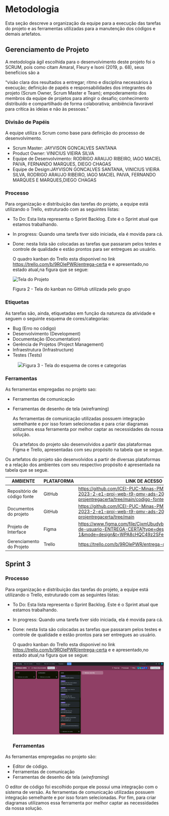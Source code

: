 
# Metodologia

Esta seção descreve a organização da equipe para a execução das tarefas do projeto e as ferramentas utilizadas para a manutenção dos códigos e demais artefatos.


## Gerenciamento de Projeto
A metodologia ágil escolhida para o desenvolvimento deste projeto foi o SCRUM, pois como citam Amaral, Fleury e Isoni (2019, p. 68), seus benefícios são a

“visão clara dos resultados a entregar; ritmo e disciplina necessários à execução; definição de papéis e responsabilidades dos integrantes do projeto (Scrum Owner, Scrum Master e Team); empoderamento dos membros da equipe de projetos para atingir o desafio; conhecimento distribuído e compartilhado de forma colaborativa; ambiência favorável para crítica às ideias e não às pessoas.”

### Divisão de Papéis

A equipe utiliza o Scrum como base para definição do processo de desenvolvimento.
- Scrum Master: JAYVISON GONCALVES SANTANA
- Product Owner: VINICIUS VIEIRA SILVA
- Equipe de Desenvolvimento: RODRIGO ARAUJO RIBEIRO, IAGO MACIEL PAIVA, FERNANDO MARQUES, DIEGO CHAGAS
- Equipe de Design:JAYVISON GONCALVES SANTANA, VINICIUS VIEIRA SILVA, RODRIGO ARAUJO RIBEIRO, IAGO MACIEL PAIVA, FERNANDO MARQUES E MARQUES,DIEGO CHAGAS 


### Processo

Para organização e distribuição das tarefas do projeto, a equipe está utilizando o Trello, estruturado com as seguintes listas:
 
- To Do: Esta lista representa o Sprint Backlog. Este é o Sprint atual que estamos trabalhando. 
- In progress: Quando uma tarefa tiver sido iniciada, ela é movida para cá. 
- Done: nesta lista são colocadas as tarefas que passaram pelos testes e controle de qualidade e estão prontos para ser entregues ao usuário.

  O quadro kanban do Trello esta disponivel no link https://trello.com/b/9ROlePWR/entrega-certa e e apresentado,no estado atual,na figura que se segue:

  ![Tela do Projeto](https://github.com/ICEI-PUC-Minas-PMV-ADS/pmv-ads-2023-2-e1-proj-web-t9-pmv-ads-2023-2-e1-projentregacerta/assets/145507947/c3eb3e81-2f3c-4142-804b-ec6a70a5fe8d)


  Figura 2 - Tela do kanban no GitHub utilizada pelo grupo

### Etiquetas
<p>As tarefas são, ainda, etiquetadas em função da natureza da atividade e seguem o seguinte esquema de cores/categorias:</p>

<ul>
  <li>Bug (Erro no código)</li>
  <li>Desenvolvimento (Development)</li>
  <li>Documentação (Documentation)</li>
  <li>Gerência de Projetos (Project Management)</li>
  <li>Infraestrutura (Infrastructure)</li>
  <li>Testes (Tests)</li>
</ul>

<figure> 
  <img src="https://user-images.githubusercontent.com/100447878/164068979-9eed46e1-9b44-461e-ab88-c2388e6767a1.png"
    <figcaption>Figura 3 - Tela do esquema de cores e categorias</figcaption>
</figure> 
  
### Ferramentas

As ferramentas empregadas no projeto sao:
- Ferramentas de comunicação
- Ferramentas de desenho de tela (wireframing)

   As ferramentas de comunicação utilizadas possuem integração semelhante e por isso foram selecionadas e para criar diagramas utilizamos essa ferramenta por melhor captar as necessidades da nossa solução.

  Os artefatos do projeto são desenvolvidos a partir das plataformas Figma e Trello, apresentadas com seu propósito na tabela que se segue.

Os artefatos do projeto são desenvolvidos a partir de diversas plataformas e a relação dos ambientes com seu respectivo propósito é apresentada na tabela que se segue.

| AMBIENTE                            | PLATAFORMA                         | LINK DE ACESSO                         |
|-------------------------------------|------------------------------------|----------------------------------------|
| Repositório de código fonte         | GitHub                             | https://github.com/ICEI-PUC-Minas-PMV-ADS/pmv-ads-2023-2-e1-proj-web-t9-pmv-ads-2023-2-e1-projentregacerta/tree/main/codigo-fonte                          |
| Documentos do projeto               | GitHub                             | https://github.com/ICEI-PUC-Minas-PMV-ADS/pmv-ads-2023-2-e1-proj-web-t9-pmv-ads-2023-2-e1-projentregacerta/tree/main                           |
| Projeto de Interface                | Figma                              | https://www.figma.com/file/CjxmUbudyb3b1uXTVoxiFx/Fluxo-de-usuario-ENTREGA-CERTA?type=design&node-id=0-1&mode=design&t=WPA8cHQC49z2SFe6-0                          |
| Gerenciamento do Projeto            | Trello                             | https://trello.com/b/9ROlePWR/entrega-certa  |



## Sprint 3

### Processo

Para organização e distribuição das tarefas do projeto, a equipe está utilizando o Trello, estruturado com as seguintes listas:
 
- To Do: Esta lista representa o Sprint Backlog. Este é o Sprint atual que estamos trabalhando. 
- In progress: Quando uma tarefa tiver sido iniciada, ela é movida para cá. 
- Done: nesta lista são colocadas as tarefas que passaram pelos testes e controle de qualidade e estão prontos para ser entregues ao usuário.

  O quadro kanban do Trello esta disponivel no link https://trello.com/b/9ROlePWR/entrega-certa e e apresentado,no estado atual,na figura que se segue:

  ![sprit 3](https://github.com/ICEI-PUC-Minas-PMV-ADS/pmv-ads-2023-2-e1-proj-web-t9-pmv-ads-2023-2-e1-projentregacerta/blob/main/documentos/img/Sprint%203.png)


  ### Ferramentas

As ferramentas empregadas no projeto são:

- Editor de código.
- Ferramentas de comunicação
- Ferramentas de desenho de tela (_wireframing_)

O editor de código foi escolhido porque ele possui uma integração com o
sistema de versão. As ferramentas de comunicação utilizadas possuem
integração semelhante e por isso foram selecionadas. Por fim, para criar
diagramas utilizamos essa ferramenta por melhor captar as
necessidades da nossa solução.




